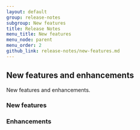 ```yaml
---
layout: default
group: release-notes
subgroup: New features
title: Release Notes
menu_title: New features
menu_node: parent
menu_order: 2
github_link: release-notes/new-features.md
---
```


## New features and enhancements

New features and enhancements.

### New features

### Enhancements


